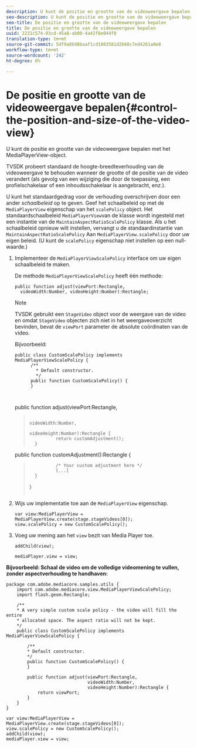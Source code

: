 ```yaml
---
description: U kunt de positie en grootte van de videoweergave bepalen met het MediaPlayerView-object.
seo-description: U kunt de positie en grootte van de videoweergave bepalen met het MediaPlayerView-object.
seo-title: De positie en grootte van de videoweergave bepalen
title: De positie en grootte van de videoweergave bepalen
uuid: 2231c574-03cd-45a8-ab00-4a42f8e044f0
translation-type: tm+mt
source-git-commit: 5df9a8b98baaf1cd1803581d2b60c7ed4261a0e8
workflow-type: tm+mt
source-wordcount: '242'
ht-degree: 0%

---
```



# De positie en grootte van de videoweergave bepalen{#control-the-position-and-size-of-the-video-view}

U kunt de positie en grootte van de videoweergave bepalen met het MediaPlayerView-object.

TVSDK probeert standaard de hoogte-breedteverhouding van de videoweergave te behouden wanneer de grootte of de positie van de video verandert (als gevolg van een wijziging die door de toepassing, een profielschakelaar of een inhoudsschakelaar is aangebracht, enz.).

U kunt het standaardgedrag voor de verhouding overschrijven door een ander *schaalbeleid* op te geven. Geef het schaalbeleid op met de `MediaPlayerView` eigenschap van het `scalePolicy` object. Het standaardschaalbeleid `MediaPlayerView`van de klasse wordt ingesteld met een instantie van de `MaintainAspectRatioScalePolicy` klasse. Als u het schaalbeleid opnieuw wilt instellen, vervangt u de standaardinstantie van `MaintainAspectRatioScalePolicy` Aan `MediaPlayerView.scalePolicy` door uw eigen beleid. (U kunt de `scalePolicy` eigenschap niet instellen op een null-waarde.)

1. Implementeer de `MediaPlayerViewScalePolicy` interface om uw eigen schaalbeleid te maken.

   De methode `MediaPlayerViewScalePolicy` heeft één methode:

   ```
   public function adjust(viewPort:Rectangle, 
     videoWidth:Number, videoHeight:Number):Rectangle;
   ```

   >[!NOTE]
   >
   >TVSDK gebruikt een `StageVideo` object voor de weergave van de video en omdat `StageVideo` objecten zich niet in het weergaveoverzicht bevinden, bevat de `viewPort` parameter de absolute coördinaten van de video.
   >
   >
   >Bijvoorbeeld:
   >
   >```
   >public class CustomScalePolicy implements MediaPlayerViewScalePolicy { 
   >       /** 
   >         * Default constructor. 
   >         */ 
   >       public function CustomScalePolicy() { 
   >       } 
   > 
   >    
      public function adjust(viewPort:Rectangle,  
   >                                                     videoWidth:Number,  
   >                                                     videoHeight:Number):Rectangle { 
   >               return customAdjustment(); 
   >       } 
   > 
   >    
      public function customAdjustment():Rectangle { 
   >               /* Your custom adjustment here */ 
   >               [...] 
   >       } 
   >}
   >```

1. Wijs uw implementatie toe aan de `MediaPlayerView` eigenschap.

   ```
   var view:MediaPlayerView = MediaPlayerView.create(stage.stageVideos[0]); 
   view.scalePolicy = new CustomScalePolicy();
   ```

1. Voeg uw mening aan het `view` bezit van Media Player toe.

   ```
   addChild(view); 
   
   mediaPlayer.view = view;
   ```

<!--<a id="example_7B08ECCDA17B4DD191FC672BD1F4C850"></a>-->

**Bijvoorbeeld: Schaal de video om de volledige videomening te vullen, zonder aspectverhouding te handhaven:**

```
package com.adobe.mediacore.samples.utils { 
    import com.adobe.mediacore.view.MediaPlayerViewScalePolicy; 
    import flash.geom.Rectangle; 
 
    /** 
    * A very simple custom scale policy - the video will fill the entire 
    * allocated space. The aspect ratio will not be kept. 
    */ 
    public class CustomScalePolicy implements MediaPlayerViewScalePolicy { 
 
        /** 
        * Default constructor. 
        */ 
        public function CustomScalePolicy() { 
        } 
 
        public function adjust(viewPort:Rectangle, 
                               videoWidth:Number,  
                               videoHeight:Number):Rectangle { 
            return viewPort; 
        } 
    } 
} 
 
var view:MediaPlayerView = MediaPlayerView.create(stage.stageVideos[0]); 
view.scalePolicy = new CustomScalePolicy(); 
addChild(view); 
mediaPlayer.view = view;
```

